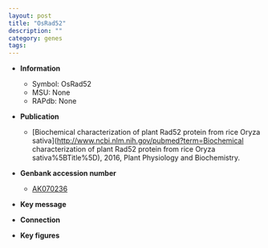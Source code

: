 ```yaml
---
layout: post
title: "OsRad52"
description: ""
category: genes
tags: 
---
```


* **Information**  
    + Symbol: OsRad52  
    + MSU: None  
    + RAPdb: None  

* **Publication**  
    + [Biochemical characterization of plant Rad52 protein from rice Oryza sativa](http://www.ncbi.nlm.nih.gov/pubmed?term=Biochemical characterization of plant Rad52 protein from rice Oryza sativa%5BTitle%5D), 2016, Plant Physiology and Biochemistry.

* **Genbank accession number**  
    + [AK070236](http://www.ncbi.nlm.nih.gov/nuccore/AK070236)

* **Key message**  

* **Connection**  

* **Key figures**  


